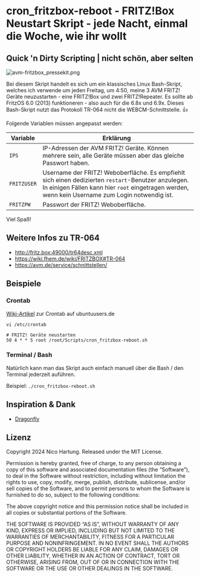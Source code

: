 # cron_fritzbox-reboot - FRITZ!Box Neustart Skript - jede Nacht, einmal die Woche, wie ihr wollt

## Quick 'n Dirty Scripting | nicht schön, aber selten

![avm-fritzbox_pressekit.png](avm-fritzbox_pressekit.png?raw=true "avm-fritzbox_pressekit.png")

Bei diesem Skript handelt es sich um ein klassisches Linux Bash-Skript, welches ich verwende um jeden Freitag, um 4:50, meine 3 AVM FRITZ! Geräte neuzustarten - eine FRITZ!Box und zwei FRITZ!Repeater. Es sollte ab FritzOS 6.0 (2013) funktioneren - also auch für die 6.8x und 6.9x. Dieses Bash-Skript nutzt das Protokoll TR-064 nicht die WEBCM-Schnittstelle. :+1:

Folgende Variablen müssen angepasst werden:

| Variable | Erklärung |
|---|---|
| `IPS` | IP-Adressen der AVM FRITZ! Geräte. Können mehrere sein, alle Geräte müssen aber das gleiche Passwort haben. |
| `FRITZUSER` | Username der FRITZ! Weboberfläche. Es empfiehlt sich einen dedizierten `restart`-Benutzer anzulegen. In einigen Fällen kann hier `root` eingetragen werden, wenn kein Username zum Login notwendig ist. |
| `FRITZPW` | Passwort der FRITZ! Weboberfläche. |

Viel Spaß!

## Weitere Infos zu TR-064 
* http://fritz.box:49000/tr64desc.xml
* https://wiki.fhem.de/wiki/FRITZBOX#TR-064
* https://avm.de/service/schnittstellen/

## Beispiele

### Crontab

[Wiki-Artikel](https://wiki.ubuntuusers.de/Cron/) zur Crontab auf ubuntuusers.de

`vi /etc/crontab`

```
# FRITZ! Geräte neustarten
50 4 * * 5 root /root/Scripts/cron_fritzbox-reboot.sh
```

### Terminal / Bash

Natürlich kann man das Skript auch einfach manuell über die Bash / den Terminal jederzeit auführen.

Beispiel: `./cron_fritzbox-reboot.sh`

## Inspiration & Dank

 * [Dragonfly](https://homematic-forum.de/forum/viewtopic.php?t=27994)

## Lizenz

Copyright 2024 Nico Hartung. Released under the MIT License.

Permission is hereby granted, free of charge, to any person obtaining a copy of this software and associated documentation files (the “Software”), to deal in the Software without restriction, including without limitation the rights to use, copy, modify, merge, publish, distribute, sublicense, and/or sell copies of the Software, and to permit persons to whom the Software is furnished to do so, subject to the following conditions:

The above copyright notice and this permission notice shall be included in all copies or substantial portions of the Software.

THE SOFTWARE IS PROVIDED “AS IS”, WITHOUT WARRANTY OF ANY KIND, EXPRESS OR IMPLIED, INCLUDING BUT NOT LIMITED TO THE WARRANTIES OF MERCHANTABILITY, FITNESS FOR A PARTICULAR PURPOSE AND NONINFRINGEMENT. IN NO EVENT SHALL THE AUTHORS OR COPYRIGHT HOLDERS BE LIABLE FOR ANY CLAIM, DAMAGES OR OTHER LIABILITY, WHETHER IN AN ACTION OF CONTRACT, TORT OR OTHERWISE, ARISING FROM, OUT OF OR IN CONNECTION WITH THE SOFTWARE OR THE USE OR OTHER DEALINGS IN THE SOFTWARE.

